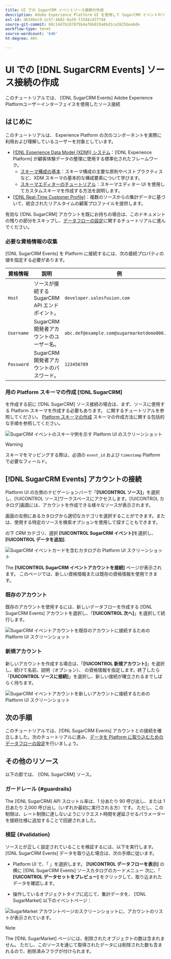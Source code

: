 ```yaml
---
title: UI での SugarCRM イベントソース接続の作成
description: Adobe Experience Platform UI を使用して SugarCRM イベントのソース接続を作成する方法を説明します。
exl-id: db346ec0-2c57-4b82-8a39-f15d4cd377d4
source-git-commit: 68c14d7b187075b4af6b019a8bd1ca2625beabde
workflow-type: tm+mt
source-wordcount: '646'
ht-degree: 46%

---
```


# UI での [!DNL SugarCRM Events] ソース接続の作成

このチュートリアルでは、 [!DNL SugarCRM Events] Adobe Experience Platformユーザーインターフェイスを使用したソース接続

## はじめに

このチュートリアルは、 Experience Platform の次のコンポーネントを実際に利用および理解しているユーザーを対象としています。

* [[!DNL Experience Data Model (XDM)]  システム](../../../../../xdm/home.md)：[!DNL Experience Platform] が顧客体験データの整理に使用する標準化されたフレームワーク。
   * [スキーマ構成の基本](../../../../../xdm/schema/composition.md)：スキーマ構成の主要な原則やベストプラクティスなど、XDM スキーマの基本的な構成要素について学びます。
   * [スキーマエディターのチュートリアル](../../../../../xdm/tutorials/create-schema-ui.md)：スキーマエディター UI を使用してカスタムスキーマを作成する方法を説明します。
* [[!DNL Real-Time Customer Profile]](../../../../../profile/home.md)：複数のソースからの集計データに基づいて、統合されたリアルタイムの顧客プロファイルを提供します。

有効な [!DNL SugarCRM] アカウントを既にお持ちの場合は、このドキュメントの残りの部分をスキップし、[データフローの設定](../../dataflow/crm.md)に関するチュートリアルに進んでください。

### 必要な資格情報の収集

[!DNL SugarCRM Events] を Platform に接続するには、次の接続プロパティの値を指定する必要があります。

| 資格情報 | 説明 | 例 |
| --- | --- | --- |
| `Host` | ソースが接続する SugarCRM API エンドポイント。 | `developer.salesfusion.com` |
| `Username` | SugarCRM 開発者アカウントのユーザー名。 | `abc.def@example.com@sugarmarketdemo000.com` |
| `Password` | SugarCRM 開発者アカウントのパスワード。 | `123456789` |

### 用の Platform スキーマの作成 [!DNL SugarCRM]

を作成する前に [!DNL SugarCRM] ソース接続の場合は、まず、ソースに使用する Platform スキーマを作成する必要もあります。 に関するチュートリアルを参照してください。 [Platform スキーマの作成](../../../../../xdm/schema/composition.md) スキーマの作成方法に関する包括的な手順を参照してください。

![SugarCRM イベントのスキーマ例を示す Platform UI のスクリーンショット](../../../../images/tutorials/create/sugarcrm-events/sugarcrm-schema-events.png)

>[!WARNING]
>
>スキーマをマッピングする際は、必須の `event_id` および `timestamp` Platform で必要なフィールド。

## [!DNL SugarCRM Events] アカウントの接続

Platform UI の左側のナビゲーションバーで「**[!UICONTROL ソース]**」を選択し、[!UICONTROL ソース]ワークスペースにアクセスします。[!UICONTROL カタログ]画面には、アカウントを作成できる様々なソースが表示されます。

画面の左側にあるカタログから適切なカテゴリを選択することができます。または、使用する特定のソースを検索オプションを使用して探すこともできます。

の下 *CRM* カテゴリ、選択 **[!UICONTROL SugarCRM イベント]**&#x200B;を選択し、 **[!UICONTROL データを追加]**.

![SugarCRM イベントカードを含むカタログの Platform UI スクリーンショット](../../../../images/tutorials/create/sugarcrm-events/catalog-sugarcrm-events.png)

The **[!UICONTROL SugarCRM イベントアカウントを接続]** ページが表示されます。 このページでは、新しい資格情報または既存の資格情報を使用できます。

### 既存のアカウント

既存のアカウントを使用するには、新しいデータフローを作成する [!DNL SugarCRM Events] アカウントを選択し、「**[!UICONTROL 次へ]**」を選択して続行します。

![SugarCRM イベントアカウントを既存のアカウントに接続するための Platform UI スクリーンショット](../../../../images/tutorials/create/sugarcrm-events/existing.png)

### 新規アカウント

新しいアカウントを作成する場合は、「**[!UICONTROL 新規アカウント]**」を選択し、続けて名前、説明（オプション）、 の資格情報を指定します。終了したら「**[!UICONTROL ソースに接続]**」を選択し、新しい接続が確立されるまでしばらく待ちます。

![SugarCRM イベントアカウントを新しいアカウントに接続するための Platform UI スクリーンショット](../../../../images/tutorials/create/sugarcrm-events/new.png)

## 次の手順

このチュートリアルでは、[!DNL SugarCRM Events] アカウントとの接続を確立しました。次のチュートリアルに進み、[データを Platform に取り込むためのデータフローの設定](../../dataflow/crm.md)を行いましょう。

## その他のリソース

以下の節では、 [!DNL SugarCRM] ソース。

### ガードレール {#guardrails}

The [!DNL SugarCRM] API スロットル率は、1 分あたり 90 呼び出し、または 1 日あたり 2,000 呼び出し（いずれか最初に実行される方）です。 ただし、この制限は、レート制限に達しないようにリクエスト時間を遅延させるパラメーターを接続仕様に追加することで回避されました。

### 検証 {#validation}

ソースとが正しく設定されていることを検証するには、以下を実行します。 [!DNL SugarCRM Events] データを取り込む場合は、次の手順に従います。

* Platform UI で、「 」を選択します。 **[!UICONTROL データフローを表示]** の横に [!DNL SugarCRM Events] ソースカタログのカードメニュー 次に、「 **[!UICONTROL データセットをプレビュー]** をクリックして、取り込まれたデータを確認します。

* 操作しているオブジェクトタイプに応じて、集計データを、 [!DNL SugarMarket] 以下のイベントページ：

![SugarMarket アカウントページのスクリーンショットに、アカウントのリストが表示されています。](../../../../images/tutorials/create/sugarcrm-events/sugarmarket-events.png)

>[!NOTE]
>
>The [!DNL SugarMarket] ページには、削除されたオブジェクトの数は含まれません。 ただし、このソースを通じて取得されたデータには削除された数も含まれるので、削除済みフラグが付けられます。
